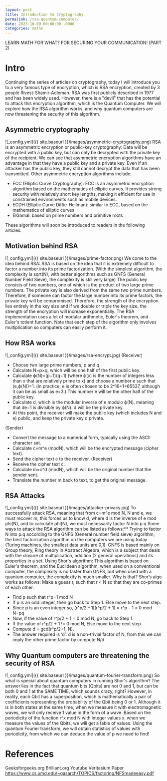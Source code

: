 ```yaml
---
layout: post
title: Introduction to Cryptography
permalink: /rsa-quantum-computer/
date: 2023-10-09 00:00:00 -0000
categories: maths
---
```

LEARN MATH FOR WHAT?
FOR SECURING YOUR COMMUNICATION! (PART 2)
# Intro
Continuing the series of articles on cryptography, today I will introduce you to a very famous type of encryption, which is RSA encryption, created by 3 people Rivest-Shamir-Adleman. 
RSA was first publicly described in 1977 and has been widely used. However, there is a "devil" that has the potential to attack this encryption algorithm, which is the Quantum Computer. 
We will explore how the RSA algorithm works, and why quantum computers are now threatening the security of this algorithm.
## Asymmetric cryptography
![_config.yml]({{ site.baseurl }}/images/asymmetric-cryptography.png)
RSA is an asymmetric encryption or public-key cryptography: Data will be encrypted with a public key, but can only be decrypted with the private key of the recipient. 
We can see that asymmetric encryption algorithms have an advantage in that they have a public key and a private key. Even if an attacker has the public key, they still cannot decrypt the data that has been transmitted.
Other asymmetric encryption algorithms include:
- ECC (Elliptic Curve Cryptography): ECC is an asymmetric encryption algorithm based on the mathematics of elliptic curves. It provides strong security with relatively short key lengths, making it efficient for use in constrained environments such as mobile devices.
- ECDH (Elliptic Curve Diffie-Hellman): similar to ECC, based on the mathematics of elliptic curves
- ElGamal: based on prime numbers and primitive roots

These algorithms will soon be introduced to readers in the following articles.

## Motivation behind RSA
![_config.yml]({{ site.baseurl }}/images/prime-factor.png)
We come to the idea behind RSA: RSA is based on the idea that it is extremely difficult to factor a number into its prime factorization. (With the simplest algorithm, the complexity is sqrt(N), with better algorithms such as GNFS (General Number Field Sieve), the complexity is still very large) The public key consists of two numbers, one of which is the product of two large prime numbers. The private key is also derived from the same two prime numbers. Therefore, if someone can factor the large number into its prime factors, the private key will be compromised. Therefore, the strength of the encryption lies entirely in the key size and if we double or triple the key size, the strength of the encryption will increase exponentially. The RSA implementation uses a lot of modular arithmetic, Euler's theorem, and Euler's totient function. Note that each step of the algorithm only involves multiplication so computers can easily perform it.

## How RSA works
![_config.yml]({{ site.baseurl }}/images/rsa-encrypt.jpg)
(Receiver) 
- Choose two large prime numbers, p and q.
- Calculate N=p×q, which will be one half of the first public key. 
- Calculate ϕ(N)=(p−1)(q−1) (where ϕ(x) is the number of integers less than x that are relatively prime to x) and choose a number e such that (e,ϕ(N))=1. (In practice, e is often chosen to be 2^16+1=65537, although it can be as small as e=3.) 
    This number e will be the other half of the public key. 
- Calculate d, which is the modular inverse of e modulo ϕ(N), meaning that de−1 is divisible by ϕ(N). d will be the private key. 
- At this point, the receiver will make the public key (which includes N and e) public, and keep the private key d private. 

(Sender) 
- Convert the message to a numerical form, typically using the ASCII character set. 
- Calculate c=m^e (modN), which will be the encrypted message (cipher text). 
- Send the cipher text c to the receiver. 
(Receiver) 
- Receive the cipher text c. 
- Calculate m=c^d (modN), which will be the original number that the sender sent.
- Translate the number m back to text, to get the original message.
## RSA Attacks
![_config.yml]({{ site.baseurl }}/images/attacker-privacy.jpg)
To successfully attack RSA, meaning that from c=m^e mod N, N and e, we must recover m, this forces us to know d, where d is the inverse of e mod phi(N), and to calculate phi(N), we must necessarily factor N into p.q
Some ways to attack the RSA algorithm can be listed as follows:**
Trying to factor N into p.q according to the GNFS (General number field sieve) algorithm, the best factorization algorithm on the computers we are using today (Turing machines, the smallest data units are 0,1):
GNFS is based mainly on Group theory, Ring theory in Abstract Algebra, which is a subject that deals with the closure of multiplication, addition (2 general operations) and its properties in a set.
Using Shor's algorithm: This algorithm is based on Euler's theorem, and the Euclidean algorithm, when used on a conventional computer, the complexity is no faster than GNFS, but when used with a quantum computer, the complexity is much smaller. Why is that?
Shor’s algo works as follows:
Make a guess r, such that r < N so that they are co-primes of each other.
-    Find p such that r^p=1 mod N
-    If p is an odd integer, then go back to Step 1. Else move to the next step.
-    Since p is an even integer so, (r^p/2 – 1)(r^p/2 + 1) = r^p – 1 = 0 mod N=pq
-    Now, if the value of r^p/2 + 1 = 0 mod N, go back to Step 1.
-    If the value of r^p/2 + 1 != 0 mod N, Else move to the next step.
-    Compute d = gcd(r^p/2+1, N).
-    The answer required is ‘d’: d is a non-trivial factor of N, from this we can imply the other prime factor by compute N/d
## Why Quantum computers are threatening the security of RSA

![_config.yml]({{ site.baseurl }}/images/quantum-fourier-transform.png)
So what is special about quantum computers in running Shor's algorithm? The answer lies in the fact that quantum bits (Qbits) are not 0 and 1, but can be both 0 and 1 at the SAME TIME, which sounds crazy, right? 
However, in reality, each Qbit has a superposition, which is mathematically a pair of coefficients representing the probability of the Qbit being 0 or 1. 
Although it is in both states at the same time, when we measure it with electromagnetic waves, we will only receive 1 value in the form of a wave. Based on the periodicity of the function r^x mod N with integer values x, when we measure the values of the Qbits, we will get a table of values. Using the quantum Fourier transform, we will obtain statistics of values with periodicity, from which we can deduce the value of p we need to find!

# References
Geeksforgeeks.org
Brilliant.org
Youtube Veritasium
Paper https://www.cs.umd.edu/~gasarch/TOPICS/factoring/NFSmadeeasy.pdf